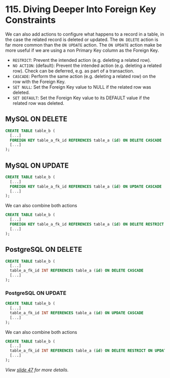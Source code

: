 # 115. Diving Deeper Into Foreign Key Constraints

We can also add actions to configure what happens to a record in a table, in the case the related record is deleted or updated. The `ON DELETE` action is far more common than the `ON UPDATE` action. The `ON UPDATE` action make be more useful if we are using a non Primary Key column as the Foreign Key.

- `RESTRICT`: Prevent the intended action (e.g. deleting a related row).
- `NO ACTION`: (default): Prevent the intended action (e.g. deleting a related row). Check can be deferred, e.g. as part of a transaction.
- `CASCADE`: Perform the same action (e.g. deleting a related row) on the row with the Foreign Key.
- `SET NULL`: Set the Foreign Key value to NULL if the related row was deleted.
- `SET DEFAULT`: Set the Foreign Key value to its DEFAULT value if the related row was deleted.

## MySQL ON DELETE

```sql
CREATE TABLE table_b (
  [...]
  FOREIGN KEY table_a_fk_id REFERENCES table_a (id) ON DELETE CASCADE
  [...]
);
```

## MySQL ON UPDATE

```sql
CREATE TABLE table_b (
  [...]
  FOREIGN KEY table_a_fk_id REFERENCES table_a (id) ON UPDATE CASCADE
  [...]
);
```

We can also combine both actions

```sql
CREATE TABLE table_b (
  [...]
  FOREIGN KEY table_a_fk_id REFERENCES table_a (id) ON DELETE RESTRICT ON UPDATE CASCADE
  [...]
);
```

## PostgreSQL ON DELETE

```sql
CREATE TABLE table_b (
  [...]
  table_a_fk_id INT REFERENCES table_a (id) ON DELETE CASCADE
  [...]
);
```

### PostgreSQL ON UPDATE

```sql
CREATE TABLE table_b (
  [...]
  table_a_fk_id INT REFERENCES table_a (id) ON UPDATE CASCADE
  [...]
);
```

We can also combine both actions

```sql
CREATE TABLE table_b (
  [...]
  table_a_fk_id INT REFERENCES table_a (id) ON DELETE RESTRICT ON UPDATE CASCADE
  [...]
);
```

_View [slide 47](./slides/slides.pdf) for more details._
